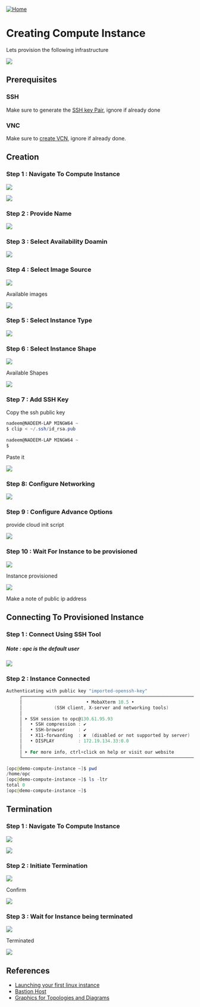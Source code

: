 [![Home](../resources/home.png#center)](../README.md)

# Creating Compute Instance

Lets provision the following infrastructure

![](../resources/components-tobe-created.png)

## Prerequisites

### SSH

Make sure to generate the [SSH key Pair](GeneratingSshKey.md), ignore if already done

### VNC

Make sure to [create VCN](CreatingVCN.md), ignore if already done.

## Creation 

### Step 1 : Navigate To Compute Instance

![](../resources/navigate-compute-instance.png)

![](../resources/compute-instances.png)

### Step 2 : Provide Name

![](../resources/compute-instance-name.png)

### Step 3 : Select Availability Doamin

![](../resources/compute-instance-domain.png)

### Step 4 : Select Image Source

![](../resources/compute-instance-image-source.png)

Available images

![](../resources/compute-instance-images.png)

### Step 5 : Select Instance Type

![](../resources/compute-instance-instance-type.png)


### Step 6 : Select Instance Shape

![](../resources/compute-instance-instance-shape.png)

Available Shapes

![](../resources/compute-instance-instance-shapes.png)

### Step 7 : Add SSH Key

Copy the ssh public key

```Powershell
nadeem@NADEEM-LAP MINGW64 ~
$ clip < ~/.ssh/id_rsa.pub
 
nadeem@NADEEM-LAP MINGW64 ~
$
```
Paste it

![](../resources/compute-instance-ssh-key.png)

### Step 8: Configure Networking

![](../resources/compute-instance-networking.png)

### Step 9 : Configure Advance Options

provide cloud init script

![](../resources/compute-instance-advanced-options.png)

### Step 10 : Wait For Instance to be provisioned

![](../resources/compute-instance-being-provisioned.png)

Instance provisioned

![](../resources/compute-instance-provisioned.png)

Make a note of public ip address

## Connecting To Provisioned Instance 


### Step 1 :  Connect Using SSH Tool

##### Note : _opc_ is the default user

![](../resources/compute-instance-connect-options.png)

### Step 2 : Instance Connected

```Powershell
Authenticating with public key "imported-openssh-key"
     ┌────────────────────────────────────────────────────────────────────┐
     │                        • MobaXterm 10.5 •                          │
     │            (SSH client, X-server and networking tools)             │
     │                                                                    │
     │ ➤ SSH session to opc@130.61.95.93                                  │
     │   • SSH compression : ✔                                            │
     │   • SSH-browser     : ✔                                            │
     │   • X11-forwarding  : ✘  (disabled or not supported by server)     │
     │   • DISPLAY         : 172.19.134.33:0.0                            │
     │                                                                    │
     │ ➤ For more info, ctrl+click on help or visit our website           │
     └────────────────────────────────────────────────────────────────────┘

[opc@demo-compute-instance ~]$ pwd
/home/opc
[opc@demo-compute-instance ~]$ ls -ltr
total 0
[opc@demo-compute-instance ~]$

```



## Termination 


### Step 1 : Navigate To Compute Instance

![](../resources/navigate-compute-instance.png) 

![](../resources/compute-instances2.png)

### Step 2 : Initiate Termination

![](../resources/compute-instance-terminate.png)

Confirm

![](../resources/compute-instance-confirm-terminate.png)

### Step 3 : Wait for Instance being terminated

![](../resources/compute-instance-being-terminated.png)

Terminated

![](../resources/compute-instance-terminated.png)



## References

* [Launching your first linux instance](https://docs.cloud.oracle.com/iaas/Content/GSG/Reference/overviewworkflow.htm)
* [Bastion Host](http://wiki-tbe.us.oracle.com/download/attachments/64660285/Bastion.vsdx?version=2&modificationDate=1551638194000&api=v2)
* [Graphics for Topologies and Diagrams](https://docs.cloud.oracle.com/iaas/Content/General/Reference/graphicsfordiagrams.htm)
